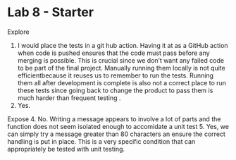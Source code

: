 # Lab 8 - Starter
Explore
1. I would place the tests in a git hub action. Having it at as a GitHub action when code is pushed ensures that the code must pass before any merging is possible. This is crucial since we don’t want any failed code to be part of the final project. Manually running them locally is not quite efficientbecause it reuses us to remember to run the tests. Running them all after development is complete is also not a correct place to run these tests since going back to change the product to pass them is much harder than frequent testing .
2. Yes. 

Expose 
4. No. Writing a message appears to involve a lot of parts and the function does not seem isolated enough to accomidate a unit test
5. Yes, we can simply try a message greater than 80 characters an ensure the correct handling is put in place. This is a very specific condition that can appropriately be tested with unit testing. 
